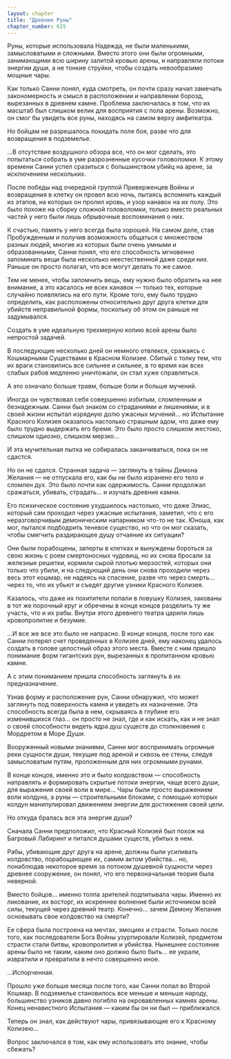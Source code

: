 ```yaml
---
layout: chapter
title: "Древние Руны"
chapter_number: 615
---
```


Руны, которые использовала Надежда, не были маленькими, замысловатыми и сложными. Вместо этого они были огромными, занимающими всю ширину залитой кровью арены, и направляли потоки энергии души, а не тонкие струйки, чтобы создать невообразимо мощные чары.

Как только Санни понял, куда смотреть, он почти сразу начал замечать закономерность и смысл в расположении и направлении борозд, вырезанных в древнем камне. Проблема заключалась в том, что их масштаб был слишком велик для восприятия с пола арены. Возможно, он смог бы увидеть все руны, находясь на самом верху амфитеатра.

Но бойцам не разрешалось покидать поле боя, разве что для возвращения в подземелье.

...В отсутствие воздушного обзора все, что он мог сделать, это попытаться собрать в уме разрозненные кусочки головоломки. К этому времени Санни успел сразиться с большинством убийц на арене, за исключением нескольких.

После победы над очередной группой Приверженцев Войны и возвращения в клетку он провел всю ночь, пытаясь вспомнить каждый из этапов, на которых он пролил кровь, и узор канавок на их полу. Это было похоже на сборку сложной головоломки, только вместо реальных частей у него были лишь обрывочные воспоминания о них.

К счастью, память у него всегда была хорошей. На самом деле, став Пробужденным и получив возможность общаться с множеством разных людей, многие из которых были очень умными и образованными, Санни понял, что его способность мгновенно запоминать вещи была несколько неестественной даже среди них. Раньше он просто полагал, что все могут делать то же самое.

Тем не менее, чтобы запомнить вещь, ему нужно было обратить на нее внимание, а это касалось не всех канавок — только тех, которые случайно появлялись на его пути. Кроме того, ему было трудно определить, как расположены относительно друг друга клетки для убийств неправильной формы, поскольку об этом он раньше не задумывался.

Создать в уме идеальную трехмерную копию всей арены было непростой задачей.

В последующие несколько дней он немного отвлекся, сражаясь с Кошмарными Существами в Красном Колизее. Сбитый с толку тем, что их враги становились все сильнее и сильнее, в то время как всех слабых рабов медленно уничтожали, он стал хуже справляться.

А это означало больше травм, больше боли и больше мучений.

Иногда он чувствовал себя совершенно избитым, сломленным и безнадежным. Санни был знаком со страданиями и лишениями, и в своей жизни испытал изрядную долю ужасных мучений... но Испытание Красного Колизея оказалось настолько страшным адом, что даже ему было трудно выдержать его бремя. Это было просто слишком жестоко, слишком одиозно, слишком мерзко...

И эта мучительная пытка не собиралась заканчиваться, пока он не сдастся.

Но он не сдался. Странная задача — заглянуть в тайны Демона Желания — не отпускала его, как бы ни было изранено его тело и сломлен дух. Это было почти как одержимость. Санни продолжал сражаться, убивать, страдать... и изучать древние камни.

Его психическое состояние ухудшилось настолько, что даже Элиас, который сам проходил через ужасные испытания, заметил, что с его неразговорчивым демоническим напарником что-то не так. Юноша, как мог, пытался подбодрить теневое существо, но что он мог сказать, чтобы смягчить раздирающее душу отчаяние их ситуации?

Они были порабощены, заперты в клетках и вынуждены бороться за свою жизнь с роем смертоносных чудовищ, но их снова бросали за железные решетки, кормили сырой плотью мерзостей, которых они только что убили, и на следующий день они снова проходили через весь этот кошмар, не надеясь на спасение, разве что через смерть... через то, что их убьют и съедят другие узники Красного Колизея.

Казалось, что даже их похитители попали в ловушку Колизея, закованы в тот же порочный круг и обречены в конце концов разделить ту же участь, что и их рабы. Внутри этого древнего театра царили лишь кровопролитие и безумие.

...И все же все это было не напрасно. В конце концов, после того как Санни потерял счет проведенных в Колизее дней, ему наконец удалось создать в голове целостный образ этого места. Вместе с ним пришло понимание форм гигантских рун, вырезанных в пропитанном кровью камне.

А с этим пониманием пришла способность заглянуть в их предназначение.

Узнав форму и расположение рун, Санни обнаружил, что может заглянуть под поверхность камня и увидеть их назначение. Эта способность всегда была в нем, скрываясь в глубине его изменившихся глаз... он просто не знал, где и как искать, как и не знал о своей способности видеть ядра душ существ до столкновения с Мордретом в Море Души.

Вооруженный новыми знаниями, Санни мог воспринимать огромные реки сущности души, текущие под ареной и сквозь ее стены, следуя замысловатым путям, проложенным для них огромными рунами.

В конце концов, именно это и было колдовством — способность направлять и формировать скрытые потоки энергии, чаще всего души, для выражения своей воли в мире... Чары были просто выражением воли колдуна, а руны — строительными блоками, с помощью которых колдун манипулировал движением энергии для достижения своей цели.

Но откуда бралась вся эта энергия души?

Сначала Санни предположил, что Красный Колизей был похож на Багровый Лабиринт и питался душами существ, убитых в нем.

Рабы, убивающие друг друга на арене, должны были усиливать колдовство, порабощающее их, самим актом убийства... но, понаблюдав некоторое время за потоком душевной сущности через древнее сооружение, он понял, что его первоначальная теория была неверной.

Вместо бойцов... именно толпа зрителей подпитывала чары. Именно их ликование, их восторг, их искреннее волнение были источником всей силы, текущей через древний театр. Конечно... зачем Демону Желания основывать свое колдовство на смерти?

Ее сфера была построена на мечтах, эмоциях и страсти. Только после того, как последователи Бога Войны узурпировали Колизей, предметом страсти стали битвы, кровопролития и убийства. Нынешнее состояние арены было не таким, каким оно должно было быть... ее украли, извратили и превратили в нечто совершенно иное.

...Испорченная.

Прошло уже больше месяца после того, как Санни попал во Второй Кошмар. В подземелье становилось все меньше и меньше народу, большинство узников давно погибло на окровавленных камнях арены. Конец ненавистного Испытания — каким бы он ни был — приближался.

Теперь он знал, как действуют чары, привязывающие его к Красному Колизею...

Вопрос заключался в том, как ему использовать это знание, чтобы сбежать?